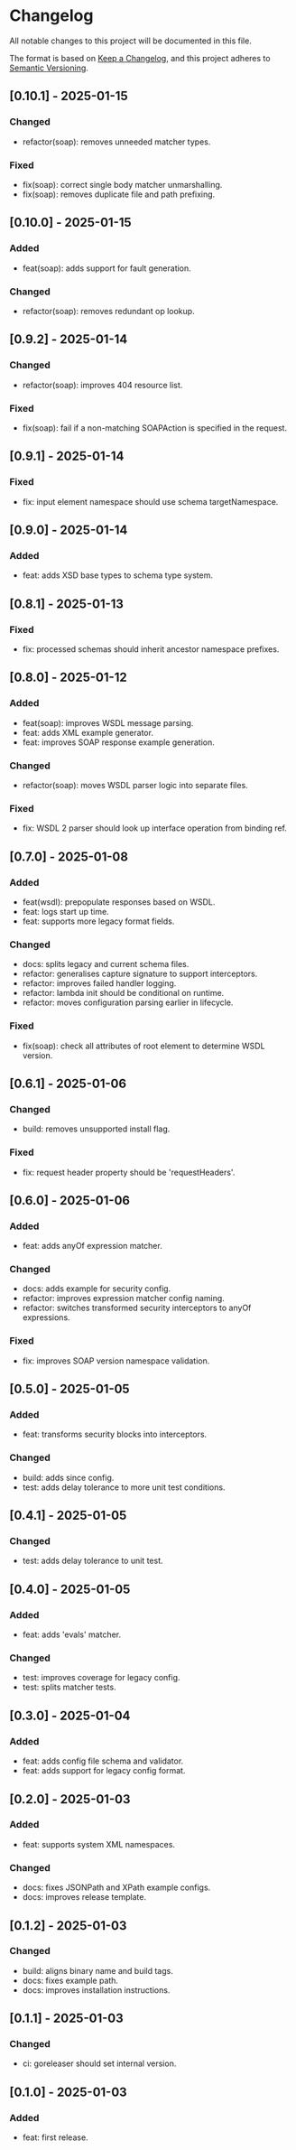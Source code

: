 # Changelog

All notable changes to this project will be documented in this file.

The format is based on [Keep a Changelog](https://keepachangelog.com/en/1.0.0/),
and this project adheres to [Semantic Versioning](https://semver.org/spec/v2.0.0.html).

## [0.10.1] - 2025-01-15
### Changed
- refactor(soap): removes unneeded matcher types.

### Fixed
- fix(soap): correct single body matcher unmarshalling.
- fix(soap): removes duplicate file and path prefixing.

## [0.10.0] - 2025-01-15
### Added
- feat(soap): adds support for fault generation.

### Changed
- refactor(soap): removes redundant op lookup.

## [0.9.2] - 2025-01-14
### Changed
- refactor(soap): improves 404 resource list.

### Fixed
- fix(soap): fail if a non-matching SOAPAction is specified in the request.

## [0.9.1] - 2025-01-14
### Fixed
- fix: input element namespace should use schema targetNamespace.

## [0.9.0] - 2025-01-14
### Added
- feat: adds XSD base types to schema type system.

## [0.8.1] - 2025-01-13
### Fixed
- fix: processed schemas should inherit ancestor namespace prefixes.

## [0.8.0] - 2025-01-12
### Added
- feat(soap): improves WSDL message parsing.
- feat: adds XML example generator.
- feat: improves SOAP response example generation.

### Changed
- refactor(soap): moves WSDL parser logic into separate files.

### Fixed
- fix: WSDL 2 parser should look up interface operation from binding ref.

## [0.7.0] - 2025-01-08
### Added
- feat(wsdl): prepopulate responses based on WSDL.
- feat: logs start up time.
- feat: supports more legacy format fields.

### Changed
- docs: splits legacy and current schema files.
- refactor: generalises capture signature to support interceptors.
- refactor: improves failed handler logging.
- refactor: lambda init should be conditional on runtime.
- refactor: moves configuration parsing earlier in lifecycle.

### Fixed
- fix(soap): check all attributes of root element to determine WSDL version.

## [0.6.1] - 2025-01-06
### Changed
- build: removes unsupported install flag.

### Fixed
- fix: request header property should be 'requestHeaders'.

## [0.6.0] - 2025-01-06
### Added
- feat: adds anyOf expression matcher.

### Changed
- docs: adds example for security config.
- refactor: improves expression matcher config naming.
- refactor: switches transformed security interceptors to anyOf expressions.

### Fixed
- fix: improves SOAP version namespace validation.

## [0.5.0] - 2025-01-05
### Added
- feat: transforms security blocks into interceptors.

### Changed
- build: adds since config.
- test: adds delay tolerance to more unit test conditions.

## [0.4.1] - 2025-01-05
### Changed
- test: adds delay tolerance to unit test.

## [0.4.0] - 2025-01-05
### Added
- feat: adds 'evals' matcher.

### Changed
- test: improves coverage for legacy config.
- test: splits matcher tests.

## [0.3.0] - 2025-01-04
### Added
- feat: adds config file schema and validator.
- feat: adds support for legacy config format.

## [0.2.0] - 2025-01-03
### Added
- feat: supports system XML namespaces.

### Changed
- docs: fixes JSONPath and XPath example configs.
- docs: improves release template.

## [0.1.2] - 2025-01-03
### Changed
- build: aligns binary name and build tags.
- docs: fixes example path.
- docs: improves installation instructions.

## [0.1.1] - 2025-01-03
### Changed
- ci: goreleaser should set internal version.

## [0.1.0] - 2025-01-03
### Added
- feat: first release.
